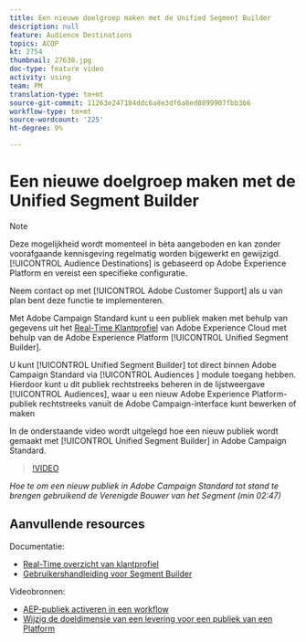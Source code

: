```yaml
---
title: Een nieuwe doelgroep maken met de Unified Segment Builder
description: null
feature: Audience Destinations
topics: ACOP
kt: 2754
thumbnail: 27638.jpg
doc-type: feature video
activity: using
team: PM
translation-type: tm+mt
source-git-commit: 11263e247184ddc6a8e3df6a8ed0899907fbb366
workflow-type: tm+mt
source-wordcount: '225'
ht-degree: 9%

---
```



# Een nieuwe doelgroep maken met de Unified Segment Builder

>[!NOTE]
>
>Deze mogelijkheid wordt momenteel in bèta aangeboden en kan zonder voorafgaande kennisgeving regelmatig worden bijgewerkt en gewijzigd. [!UICONTROL Audience Destinations] is gebaseerd op Adobe Experience Platform en vereist een specifieke configuratie.
>
>Neem contact op met [!UICONTROL Adobe Customer Support] als u van plan bent deze functie te implementeren.

Met Adobe Campaign Standard kunt u een publiek maken met behulp van gegevens uit het [Real-Time Klantprofiel](https://docs.adobe.com/content/help/en/platform-learn/tutorials/profiles/understanding-the-real-time-customer-profile.html) van Adobe Experience Cloud met behulp van de Adobe Experience Platform [!UICONTROL Unified Segment Builder].

U kunt [!UICONTROL Unified Segment Builder] tot direct binnen Adobe Campaign Standard via [!UICONTROL Audiences ] module toegang hebben. Hierdoor kunt u dit publiek rechtstreeks beheren in de lijstweergave [!UICONTROL Audiences], waar u een nieuw Adobe Experience Platform-publiek rechtstreeks vanuit de Adobe Campaign-interface kunt bewerken of maken

In de onderstaande video wordt uitgelegd hoe een nieuw publiek wordt gemaakt met [!UICONTROL Unified Segment Builder] in Adobe Campaign Standard.

>[!VIDEO](https://video.tv.adobe.com/v/27638?quality=12)

*Hoe te om een nieuw publiek in Adobe Campaign Standard tot stand te brengen gebruikend de Verenigde Bouwer van het Segment (min 02:47)*

## Aanvullende resources

Documentatie:

* [Real-Time overzicht van klantprofiel](https://www.adobe.io/apis/experienceplatform/home/profile-identity-segmentation/profile-identity-segmentation-services.html#!api-specification/markdown/narrative/technical_overview/unified_profile_architectural_overview/unified_profile_architectural_overview.md)
* [Gebruikershandleiding voor Segment Builder](https://www.adobe.io/apis/experienceplatform/home/profile-identity-segmentation/profile-identity-segmentation-services.html#!api-specification/markdown/narrative/technical_overview/segmentation/segment-builder-guide.md)

Videobronnen:

* [AEP-publiek activeren in een workflow](/help/profiles-and-audiences/audience-destinations/activating-aep-audiences.md)
* [Wijzig de doeldimensie van een levering voor een publiek van een Platform](/help/profiles-and-audiences/audience-destinations/changing-targeting-dimension.md)
